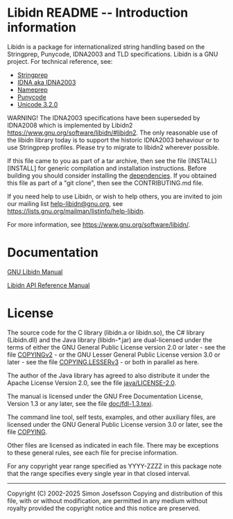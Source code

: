 # Libidn README -- Introduction information

Libidn is a package for internationalized string handling based on the
Stringprep, Punycode, IDNA2003 and TLD specifications.  Libidn is a
GNU project.  For technical reference, see:

 * [Stringprep](https://www.rfc-editor.org/rfc/rfc3454)
 * [IDNA aka IDNA2003](https://www.rfc-editor.org/rfc/rfc3490)
 * [Nameprep](https://www.rfc-editor.org/rfc/rfc3491)
 * [Punycode](https://www.rfc-editor.org/rfc/rfc3492)
 * [Unicode 3.2.0](http://www.unicode.org/versions/Unicode3.2.0/)

WARNING!  The IDNA2003 specifications have been superseded by IDNA2008
which is implemented by Libidn2
<https://www.gnu.org/software/libidn/#libidn2>.  The only reasonable
use of the libidn library today is to support the historic IDNA2003
behaviour or to use Stringprep profiles.  Please try to migrate to
libidn2 wherever possible.

If this file came to you as part of a tar archive, then see the file
(INSTALL)[INSTALL] for generic compilation and installation
instructions.  Before building you should consider installing the
[dependencies](DEPENDENCIES.md).  If you obtained this file as part of
a "git clone", then see the CONTRIBUTING.md file.

If you need help to use Libidn, or wish to help others, you are
invited to join our mailing list help-libidn@gnu.org, see
<https://lists.gnu.org/mailman/listinfo/help-libidn>.

For more information, see <https://www.gnu.org/software/libidn/>.

# Documentation

[GNU Libidn Manual](https://www.gnu.org/software/libidn/manual/)

[Libidn API Reference Manual](https://www.gnu.org/software/libidn/reference/)

# License

The source code for the C library (libidn.a or libidn.so), the C#
library (Libidn.dll) and the Java library (libidn-*.jar) are
dual-licensed under the terms of either the GNU General Public License
version 2.0 or later - see the file [COPYINGv2](COPYINGv2) - or the
GNU Lesser General Public License version 3.0 or later - see the file
[COPYING.LESSERv3](COPYING.LESSERv3) - or both in parallel as here.

The author of the Java library has agreed to also distribute it under
the Apache License Version 2.0, see the file
[java/LICENSE-2.0](java/LICENSE-2.0).

The manual is licensed under the GNU Free Documentation License,
Version 1.3 or any later, see the file
[doc/fdl-1.3.texi](doc/fdl-1.3.texi).

The command line tool, self tests, examples, and other auxiliary
files, are licensed under the GNU General Public License version 3.0
or later, see the file [COPYING](COPYING).

Other files are licensed as indicated in each file.  There may be
exceptions to these general rules, see each file for precise
information.

For any copyright year range specified as YYYY-ZZZZ in this package
note that the range specifies every single year in that closed
interval.

----------------------------------------------------------------------
Copyright (C) 2002-2025 Simon Josefsson
Copying and distribution of this file, with or without modification,
are permitted in any medium without royalty provided the copyright
notice and this notice are preserved.
